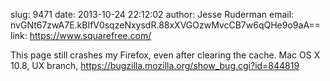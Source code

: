 slug:    9471
date:    2013-10-24 22:12:02
author:  Jesse Ruderman
email:   nvGNt67zwA7E.kBIfV0sqzeNxysdR.88xXVGOzwMvcCB7w6qQHe9o9aA==
link:     https://www.squarefree.com/

This page still crashes my Firefox, even after clearing the cache. Mac OS X 10.8, UX branch, https://bugzilla.mozilla.org/show_bug.cgi?id=844819
